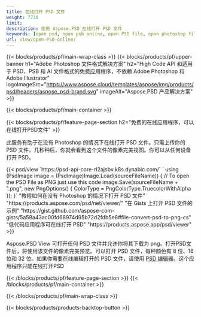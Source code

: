 ```yaml
---
title: 在线打开 PSD 文件
weight: 7730
limit: 
description: 使用 Aspose.PSD 在线打开 PSD 文件
keywords: [open psd, open psb online, open PSD file, open photoshop file, preview psd]
url: view/open-PSD-online/
---
```


{{< blocks/products/pf/main-wrap-class >}}
{{< blocks/products/pf/upper-banner h1="Adobe Photoshop 文件格式解决方案" h2="High Code API 和适用于 PSD、PSB 和 AI 文件格式的免费应用程序，不依赖 Adobe Photoshop 和 Adobe Illustrator" logoImageSrc="https://www.aspose.cloud/templates/aspose/img/products/psd/headers/aspose_psd-brand.svg" imageAlt="Aspose.PSD 产品解决方案" >}}

{{< blocks/products/pf/main-container >}}

{{< blocks/products/pf/feature-page-section h2="免费的在线应用程序，可以在线打开PSD文件" >}}
<p>此服务有助于在没有 Photoshop 的情况下在线打开 PSD 文件。只需上传你的 PSD 文件，几秒钟后，你就会看到这个文件的像素完美视图。你可以从任何设备打开 PSD。</p>
{{< psd/view `https://psd-api-core-rl2ajsbv.k8s.dynabic.com/` 
`    using (PsdImage image = (PsdImage)Image.Load(sourceFileName))
    {
	    // To open the PSD File as PNG just use this code
        image.Save(sourceFileName + ".png",  new PngOptions() {  ColorType = PngColorType.TruecolorWithAlpha });
    }` 
"教程如何在没有 Photoshop 的情况下打开 PSD 文件" "https://products.aspose.com/psd/net/viewer/" 
"在 Gists 上打开 PSD 文件的示例" "https://gist.github.com/aspose-com-gists/5a58a43ac00fd68974d95b72d2fdb5e8#file-convert-psd-to-png-cs" 
"低代码应用程序可在线打开 PSD" "https://products.aspose.app/psd/viewer" >}}
<p>Aspose.PSD View 可打开任何 PSD 文件并允许你将其下载为 png。打开PSD文件后，将使用该文件的像素完美预览。可以打开 PSD 文件，每种颜色有 8 位、16 位和 32 位。如果你需要在线编辑打开的 PSD 文件，请使用 <a href="https://products.aspose.app/psd/editor">PSD 编辑器</a>。这个应用程序只能在线打开PSD</p>
{{< /blocks/products/pf/feature-page-section >}}
{{< /blocks/products/pf/main-container >}}


{{< /blocks/products/pf/main-wrap-class >}}

{{< blocks/products/products-backtop-button >}}
